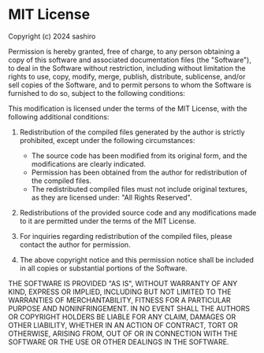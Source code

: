 # MIT License

Copyright (c) 2024 sashiro

Permission is hereby granted, free of charge, to any person obtaining a copy of this software and associated
documentation files (the "Software"),
to deal in the Software without restriction, including without limitation the rights to use, copy, modify, merge,
publish, distribute,
sublicense, and/or sell copies of the Software, and to permit persons to whom the Software is furnished to do so,
subject to the following conditions:

This modification is licensed under the terms of the MIT License, with the following additional conditions:

1. Redistribution of the compiled files generated by the author is strictly prohibited, except under the following
   circumstances:
   - The source code has been modified from its original form, and the modifications are clearly indicated.
   - Permission has been obtained from the author for redistribution of the compiled files.
   - The redistributed compiled files must not include original textures, as they are licensed under: "All Rights
     Reserved".

2. Redistributions of the provided source code and any modifications made to it are permitted under the terms of the MIT
   License.

3. For inquiries regarding redistribution of the compiled files, please contact the author for permission.

4. The above copyright notice and this permission notice shall be included in all copies or substantial portions of the
   Software.

THE SOFTWARE IS PROVIDED "AS IS", WITHOUT WARRANTY OF ANY KIND, EXPRESS OR IMPLIED,
INCLUDING BUT NOT LIMITED TO THE WARRANTIES OF MERCHANTABILITY, FITNESS FOR A PARTICULAR PURPOSE AND NONINFRINGEMENT.
IN NO EVENT SHALL THE AUTHORS OR COPYRIGHT HOLDERS BE LIABLE FOR ANY CLAIM, DAMAGES OR OTHER LIABILITY,
WHETHER IN AN ACTION OF CONTRACT, TORT OR OTHERWISE, ARISING FROM,
OUT OF OR IN CONNECTION WITH THE SOFTWARE OR THE USE OR OTHER DEALINGS IN THE SOFTWARE.
